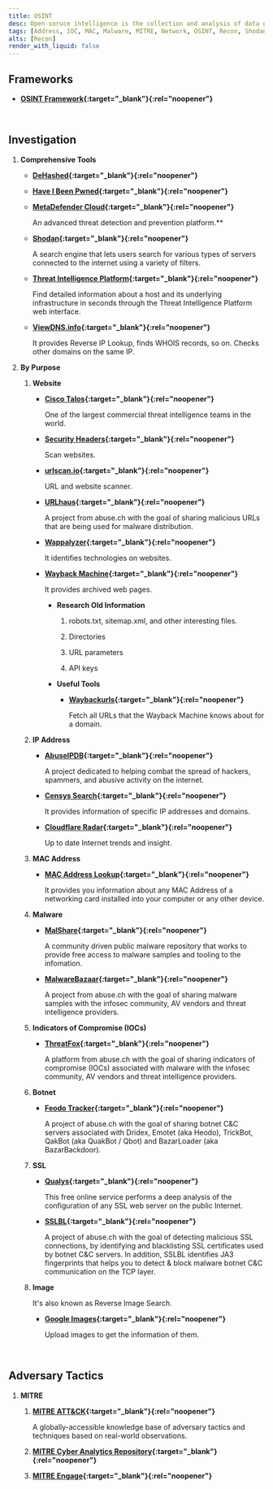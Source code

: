 ```yaml
---
title: OSINT
desc: Open-soruce intelligence is the collection and analysis of data gathered from open sources to produce actionable intelligence.
tags: [Address, IOC, MAC, Malware, MITRE, Network, OSINT, Recon, Shodan, URL, Web, Whois]
alts: [Recon]
render_with_liquid: false
---
```


## Frameworks

- **[OSINT Framework](https://osintframework.com/){:target="_blank"}{:rel="noopener"}**

<br />

## Investigation

1. **Comprehensive Tools**

    - **[DeHashed](https://www.dehashed.com){:target="_blank"}{:rel="noopener"}**

    - **[Have I Been Pwned](https://haveibeenpwned.com/){:target="_blank"}{:rel="noopener"}**

    - **[MetaDefender Cloud](https://metadefender.opswat.com/){:target="_blank"}{:rel="noopener"}**

        An advanced threat detection and prevention platform.**

    - **[Shodan](https://www.shodan.io/){:target="_blank"}{:rel="noopener"}**

        A search engine that lets users search for various types of servers connected to the internet using a variety of filters.

    - **[Threat Intelligence Platform](https://threatintelligenceplatform.com/){:target="_blank"}{:rel="noopener"}**

        Find detailed information about a host and its underlying infrastructure in seconds through the Threat Intelligence Platform web interface.

    - **[ViewDNS.info](https://viewdns.info/){:target="_blank"}{:rel="noopener"}**

        It provides Reverse IP Lookup, finds WHOIS records, so on. Checks other domains on the same IP.

2. **By Purpose**

    1. **Website**

        - **[Cisco Talos](https://talosintelligence.com/){:target="_blank"}{:rel="noopener"}**

            One of the largest commercial threat intelligence teams in the world.

        - **[Security Headers](https://securityheaders.com/){:target="_blank"}{:rel="noopener"}**

            Scan websites.

        - **[urlscan.io](https://urlscan.io/){:target="_blank"}{:rel="noopener"}**

            URL and website scanner.

        - **[URLhaus](https://urlhaus.abuse.ch/){:target="_blank"}{:rel="noopener"}**

            A project from abuse.ch with the goal of sharing malicious URLs that are being used for malware distribution.

        - **[Wappalyzer](https://www.wappalyzer.com/){:target="_blank"}{:rel="noopener"}**

            It identifies technologies on websites.

        - **[Wayback Machine](https://archive.org/web/){:target="_blank"}{:rel="noopener"}**

            It provides archived web pages.

            - **Research Old Information**

                1. robots.txt, sitemap.xml, and other interesting files.

                2. Directories

                3. URL parameters

                4. API keys

            - **Useful Tools**

                - **[Waybackurls](https://github.com/tomnomnom/waybackurls){:target="_blank"}{:rel="noopener"}**

                    Fetch all URLs that the Wayback Machine knows about for a domain.

    2. **IP Address**

        - **[AbuseIPDB](https://www.abuseipdb.com/){:target="_blank"}{:rel="noopener"}**

            A project dedicated to helping combat the spread of hackers, spammers, and abusive activity on the internet.

        - **[Censys Search](https://search.censys.io/){:target="_blank"}{:rel="noopener"}**

            It provides information of specific IP addresses and domains.

        - **[Cloudflare Radar](https://radar.cloudflare.com/){:target="_blank"}{:rel="noopener"}**

            Up to date Internet trends and insight.

    3. **MAC Address**

        - **[MAC Address Lookup](https://dnschecker.org/mac-lookup.php){:target="_blank"}{:rel="noopener"}**

            It provides you information about any MAC Address of a networking card installed into your computer or any other device.

    3. **Malware**

        - **[MalShare](https://malshare.com/){:target="_blank"}{:rel="noopener"}**

            A community driven public malware repository that works to provide free access to malware samples and tooling to the infomation.

        - **[MalwareBazaar](https://bazaar.abuse.ch/){:target="_blank"}{:rel="noopener"}**
            
            A project from abuse.ch with the goal of sharing malware samples with the infosec community, AV vendors and threat intelligence providers.

    4. **Indicators of Compromise (IOCs)**

        - **[ThreatFox](https://threatfox.abuse.ch/){:target="_blank"}{:rel="noopener"}**

            A platform from abuse.ch with the goal of sharing indicators of compromise (IOCs) associated with malware with the infosec community, AV vendors and threat intelligence providers.

    5. **Botnet**

        - **[Feodo Tracker](https://feodotracker.abuse.ch/){:target="_blank"}{:rel="noopener"}**
            
            A project of abuse.ch with the goal of sharing botnet C&C servers associated with Dridex, Emotet (aka Heodo), TrickBot, QakBot (aka QuakBot / Qbot) and BazarLoader (aka BazarBackdoor). 

    6. **SSL**

        - **[Qualys](https://www.ssllabs.com/ssltest/){:target="_blank"}{:rel="noopener"}**

            This free online service performs a deep analysis of the configuration of any SSL web server on the public Internet.

        - **[SSLBL](https://sslbl.abuse.ch/){:target="_blank"}{:rel="noopener"}**

            A project of abuse.ch with the goal of detecting malicious SSL connections, by identifying and blacklisting SSL certificates used by botnet C&C servers. In addition, SSLBL identifies JA3 fingerprints that helps you to detect & block malware botnet C&C communication on the TCP layer.

    7. **Image**

        It's also known as Reverse Image Search.

        - **[Google Images](https://www.google.com/imghp){:target="_blank"}{:rel="noopener"}**

            Upload images to get the information of them.

<br />

## Adversary Tactics

1. **MITRE**

    1. **[MITRE ATT&CK](https://attack.mitre.org/){:target="_blank"}{:rel="noopener"}**

        A globally-accessible knowledge base of adversary tactics and techniques based on real-world observations.

    1. **[MITRE Cyber Analytics Repository](https://car.mitre.org/){:target="_blank"}{:rel="noopener"}**

    1. **[MITRE Engage](https://engage.mitre.org/#){:target="_blank"}{:rel="noopener"}**

